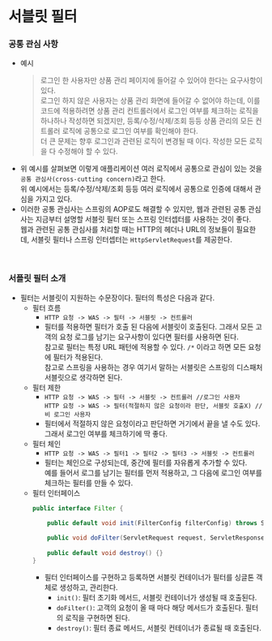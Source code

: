 # 서블릿 필터
### 공통 관심 사항
* 예시
    > 로그인 한 사용자만 상품 관리 페이지에 들어갈 수 있어야 한다는 요구사항이 있다.<br>
  > 로그인 하지 않은 사용자는 상품 관리 화면에 들어갈 수 없어야 하는데, 이를 코드에 적용하려면 상품 관리 컨트롤러에서 로그인 여부를 체크하는 로직을 하나하나 작성하면 되겠지만, 등록/수정/삭제/조회 등등
  > 상품 관리의 모든 컨트롤러 로직에 공통으로 로그인 여부를 확인해야 한다.<br>
  > 더 큰 문제는 향후 로그인과 관련된 로직이 변경될 때 이다. 작성한 모든 로직을 다 수정해야 할 수 있다.
* 위 예시를 살펴보면 이렇게 애플리케이션 여러 로직에서 공통으로 관심이 있는 것을 ```공통 관심사(cross-cutting concern)```라고 한다.<br>
  위 예시에서는 등록/수정/삭제/조회 등등 여러 로직에서 공통으로 인증에 대해서 관심을 가지고 있다.
* 이러한 공통 관심사는 스프링의 AOP로도 해결할 수 있지만, 웹과 관련된 공통 관심사는 지금부터 설명할 서블릿 필터 또는 스프링 인터셉터를 사용하는 것이 좋다.<br>
  웹과 관련된 공통 관심사를 처리할 때는 HTTP의 헤더나 URL의 정보들이 필요한데, 서블릿 필터나 스프링 인터셉터는 ```HttpServletRequest```를 제공한다.

<br>

### 서플릿 필터 소개
* 필터는 서블릿이 지원하는 수문장이다. 필터의 특성은 다음과 같다.
  * 필터 흐름
    * ```HTTP 요청 -> WAS -> 필터 -> 서블릿 -> 컨트롤러```
    * 필터를 적용하면 필터가 호출 된 다음에 서블릿이 호출된다. 그래서 모든 고객의 요청 로그를 남기는 요구사항이 있다면 필터를 사용하면 된다.<br> 
      참고로 필터는 특정 URL 패턴에 적용할 수 있다. ```/*``` 이라고 하면 모든 요청에 필터가 적용된다.<br>
      참고로 스프링을 사용하는 경우 여기서 말하는 서블릿은 스프링의 디스패처 서블릿으로 생각하면 된다.
  * 필터 제한
    * ```HTTP 요청 -> WAS -> 필터 -> 서블릿 -> 컨트롤러 //로그인 사용자```<br>
      ```HTTP 요청 -> WAS -> 필터(적절하지 않은 요청이라 판단, 서블릿 호출X) //비 로그인 사용자```
    * 필터에서 적절하지 않은 요청이라고 판단하면 거기에서 끝을 낼 수도 있다. 그래서 로그인 여부를 체크하기에 딱 좋다.
  * 필터 체인
    * ```HTTP 요청 -> WAS -> 필터1 -> 필터2 -> 필터3 -> 서블릿 -> 컨트롤러```
    * 필터는 체인으로 구성되는데, 중간에 필터를 자유롭게 추가할 수 있다.<br>
      예를 들어서 로그를 남기는 필터를 먼저 적용하고, 그 다음에 로그인 여부를 체크하는 필터를 만들 수 있다.
  * 필터 인터페이스
    ```java
    public interface Filter {
    
        public default void init(FilterConfig filterConfig) throws ServletException {}
        
        public void doFilter(ServletRequest request, ServletResponse response, FilterChain chain) throws IOException, ServletException;
        
        public default void destroy() {}
    }
    ```
    * 필터 인터페이스를 구현하고 등록하면 서블릿 컨테이너가 필터를 싱글톤 객체로 생성하고, 관리한다.
      * ```init()```: 필터 초기화 메서드, 서블릿 컨테이너가 생성될 때 호출된다.
      * ```doFilter()```: 고객의 요청이 올 때 마다 해당 메서드가 호출된다. 필터의 로직을 구현하면 된다.
      * ```destroy()```: 필터 종료 메서드, 서블릿 컨테이너가 종료될 때 호출된다.